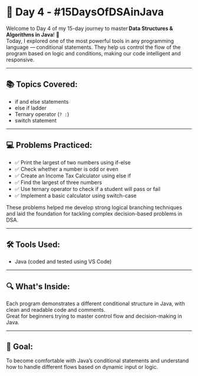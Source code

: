# 📘 Day 4 - #15DaysOfDSAinJava

Welcome to Day 4 of my 15-day journey to master **Data Structures & Algorithms in Java**! 🚀  
Today, I explored one of the most powerful tools in any programming language — conditional statements. They help us control the flow of the program based on logic and conditions, making our code intelligent and responsive.

---

## 📚 Topics Covered:
- if and else statements  
- else if ladder  
- Ternary operator (`? :`)  
- switch statement  

---

## 💻 Problems Practiced:
- ✅ Print the largest of two numbers using if-else  
- ✅ Check whether a number is odd or even  
- ✅ Create an Income Tax Calculator using else if  
- ✅ Find the largest of three numbers  
- ✅ Use ternary operator to check if a student will pass or fail  
- ✅ Implement a basic calculator using switch-case  

These problems helped me develop strong logical branching techniques and laid the foundation for tackling complex decision-based problems in DSA.

---

## 🛠 Tools Used:
- Java (coded and tested using VS Code)

---

## 🔍 What's Inside:
Each program demonstrates a different conditional structure in Java, with clean and readable code and comments.  
Great for beginners trying to master control flow and decision-making in Java.

---

## 📌 Goal:
To become comfortable with Java’s conditional statements and understand how to handle different flows based on dynamic input or logic.
